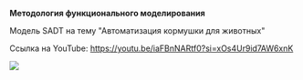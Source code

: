 **Методология функционального моделирования**

Модель SADT на тему "Автоматизация кормушки для животных"

Ссылка на YouTube: <https://youtu.be/iaFBnNARtf0?si=xOs4Ur9id7AW6xnK>

![](https://sun9-80.userapi.com/impg/UTQQjcGJtSRrgYcQAqGALJehN0MJbpfpABuWpA/Zu3nCowHf9A.jpg?size=1280x970&quality=96&sign=f23a869a7288c2e8c0843d64305f3c75&type=album)
